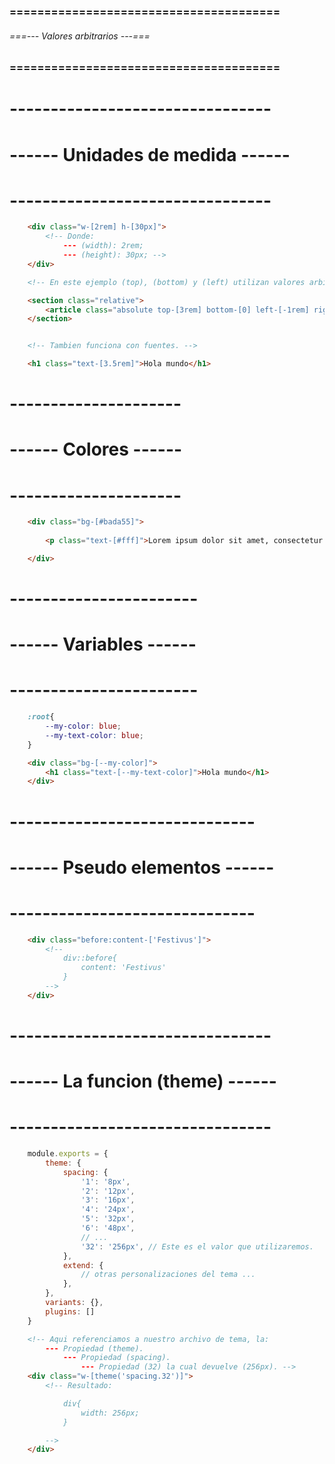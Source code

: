 ### ======================================= ###
###### ===--- Valores arbitrarios ---=== ######
### ======================================= ###

<!-- Los valores arbitrarios son literalmente valores personalizados que pueden aplicarse a las directivas. -->

<!-- [Entre corchetes] se escribe el valor que se le dara a la propiedad. -->

# -------------------------------- #
# ------ Unidades de medida ------ #
# -------------------------------- #

```html
	<div class="w-[2rem] h-[30px]">
		<!-- Donde: 
			--- (width): 2rem;
			--- (height): 30px; -->
	</div>

	<!-- En este ejemplo (top), (bottom) y (left) utilizan valores arbitrarios, (personalizados). -->

	<section class="relative">
		<article class="absolute top-[3rem] bottom-[0] left-[-1rem] right-0"></article>
	</section>


	<!-- Tambien funciona con fuentes. -->

	<h1 class="text-[3.5rem]">Hola mundo</h1>
```

# --------------------- #
# ------ Colores ------ #
# --------------------- #

<!-- Funciona con los fondos y textos. -->

```html
	<div class="bg-[#bada55]">
		
		<p class="text-[#fff]">Lorem ipsum dolor sit amet, consectetur adipisicing elit. Eaque vel non veniam neque excepturi dignissimos voluptatibus nulla, ex dolorum itaque atque? Quis veniam, eum enim ea rem aut, ex officia.</p>

	</div>
```

# ----------------------- #
# ------ Variables ------ #
# ----------------------- #

<!-- Los valores arbitrarios son capaces de soportar variables. -->

<!-- Tenemos una variable. -->

```css
	:root{
		--my-color: blue;
		--my-text-color: blue;
	}
```

<!-- Utilizamos la variable en el HTML como valor arbitrario. -->

```html
	<div class="bg-[--my-color]">
		<h1 class="text-[--my-text-color]">Hola mundo</h1>
	</div>
```

# ------------------------------ #
# ------ Pseudo elementos ------ #
# ------------------------------ #

<!-- No se limita unicamente a los elementos, sino tambien a los pseudo elementos. -->

```html
	<div class="before:content-['Festivus']">
		<!--
			div::before{
				content: 'Festivus'
			}
		-->
	</div>
```

# -------------------------------- #
# ------ La funcion (theme) ------ #
# -------------------------------- #

<!-- Digamos que en tu archivo de configuracion tienes algunos valores definidos para las utilidades. -->

```js
	module.exports = {
		theme: {
			spacing: {
				'1': '8px',
				'2': '12px',
				'3': '16px',
				'4': '24px',
				'5': '32px',
				'6': '48px',
				// ...
				'32': '256px', // Este es el valor que utilizaremos.
			},
			extend: {
				// otras personalizaciones del tema ...
			},
		},
		variants: {},
		plugins: []
	}
```

<!-- Podemos utilizar cualquiera de los valores para la propiedad que deseemos, (siempre y cuando el valor corresponda 
	a la tipo de propiedad). -->

```html
	<!-- Aqui referenciamos a nuestro archivo de tema, la: 
		--- Propiedad (theme).
			--- Propiedad (spacing).
				--- Propiedad (32) la cual devuelve (256px). -->
	<div class="w-[theme('spacing.32')]">
		<!-- Resultado: 

			div{
				width: 256px;
			}

		-->
	</div>
```

<!-- NOTA: La funcion (theme) solo funciona con los valores arbitrarios, dentro de los [corchetes]. -->